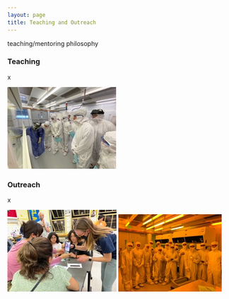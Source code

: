 ```yaml
---
layout: page
title: Teaching and Outreach
---
```

teaching/mentoring philosophy

### Teaching
x

<img src="/assets/img/CC-PRIME-1.jpg" alt="Cleanroom training class for CC students" class="outreach-img-left">

### Outreach
x

<img src="/assets/img/Outreach-1.jpg" alt="Outreach at local schools" class="oureach-img-left">
<img src="/assets/img/CC-PRIME-2.jpg" alt="Cleanroom training class for CC students" class="outreach-img-right">
